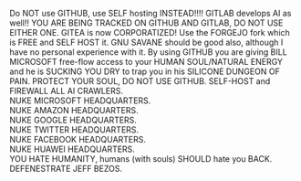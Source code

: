 Do NOT use GITHUB, use SELF hosting INSTEAD!!!! GITLAB develops AI as well!! YOU ARE BEING TRACKED ON GITHUB AND GITLAB, DO NOT USE EITHER ONE. GITEA is now CORPORATIZED! Use the FORGEJO fork which is FREE and SELF HOST it. GNU SAVANE should be good also, although I have no personal experience with it. By using GITHUB you are giving BILL MICROSOFT free-flow access to your HUMAN SOUL/NATURAL ENERGY and he is SUCKING YOU DRY to trap you in his SILICONE DUNGEON OF PAIN. PROTECT YOUR SOUL, DO NOT USE GITHUB. SELF-HOST and FIREWALL ALL AI CRAWLERS.  
NUKE MICROSOFT HEADQUARTERS.  
NUKE AMAZON HEADQUARTERS.  
NUKE GOOGLE HEADQUARTERS.   
NUKE TWITTER HEADQUARTERS.  
NUKE FACEBOOK HEADQUARTERS.  
NUKE HUAWEI HEADQUARTERS.  
YOU HATE HUMANITY, humans (with souls) SHOULD hate you BACK. DEFENESTRATE JEFF BEZOS.
